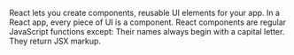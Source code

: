 React lets you create components, reusable UI elements for your app. In a React app, every piece of UI is a component. React components are regular JavaScript functions except: Their names always begin with a capital letter. They return JSX markup.
